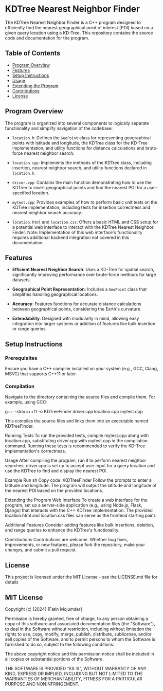 # KDTree Nearest Neighbor Finder

The KDTree Nearest Neighbor Finder is a C++ program designed to efficiently find the nearest geographical point of interest (POI) based on a given query location using a KD-Tree. This repository contains the source code and documentation for the program.

## Table of Contents
- [Program Overview](#program-overview)
- [Features](#features)
- [Setup Instructions](#setup-instructions)
- [Usage](#usage)
- [Extending the Program](#extending-the-program)
- [Contributions](#contributions)
- [License](#license)

## Program Overview
The program is organized into several components to logically separate functionality and simplify navigation of the codebase:

- `location.h`: Defines the `GeoPoint` class for representing geographical points with latitude and longitude, the KDTree class for the KD-Tree implementation, and utility functions for distance calculations and brute-force nearest neighbor search.

- `location.cpp`: Implements the methods of the KDTree class, including insertion, nearest neighbor search, and utility functions declared in `location.h`.

- `driver.cpp`: Contains the main function demonstrating how to use the KDTree to insert geographical points and find the nearest POI for a user-specified location.

- `mytest.cpp`: Provides examples of how to perform basic unit tests on the KDTree implementation, including tests for insertion correctness and nearest neighbor search accuracy.

- `location.html` and `location.css`: Offers a basic HTML and CSS setup for a potential web interface to interact with the KDTree Nearest Neighbor Finder. Note: Implementation of this web interface's functionality requires additional backend integration not covered in this documentation.

## Features

- **Efficient Nearest Neighbor Search**: Uses a KD-Tree for spatial search, significantly improving performance over brute-force methods for large datasets.

- **Geographical Point Representation**: Includes a `GeoPoint` class that simplifies handling geographical locations.

- **Accuracy**: Features functions for accurate distance calculations between geographical points, considering the Earth's curvature.

- **Extendability**: Designed with modularity in mind, allowing easy integration into larger systems or addition of features like bulk insertion or range queries.

## Setup Instructions

### Prerequisites
Ensure you have a C++ compiler installed on your system (e.g., GCC, Clang, MSVC) that supports C++11 or later.

### Compilation
Navigate to the directory containing the source files and compile them. For example, using GCC:

g++ -std=c++11 -o KDTreeFinder driver.cpp location.cpp mytest.cpp

This compiles the source files and links them into an executable named KDTreeFinder.

Running Tests
To run the provided tests, compile mytest.cpp along with location.cpp, substituting driver.cpp with mytest.cpp in the compilation command. Running these tests is recommended to verify the KD-Tree implementation's correctness.

Usage
After compiling the program, run it to perform nearest neighbor searches. driver.cpp is set up to accept user input for a query location and use the KDTree to find and display the nearest POI.

Example Run
sh
Copy code
./KDTreeFinder
Follow the prompts to enter a latitude and longitude. The program will output the latitude and longitude of the nearest POI based on the provided locations.

Extending the Program
Web Interface
To create a web interface for the program, set up a server-side application (e.g., using Node.js, Flask, Django) that interacts with the C++ KDTree implementation. The provided location.html and location.css files can serve as the frontend starting point.

Additional Features
Consider adding features like bulk insertions, deletion, and range queries to enhance the KDTree's functionality.

Contributions
Contributions are welcome. Whether bug fixes, improvements, or new features, please fork the repository, make your changes, and submit a pull request.

## License
This project is licensed under the MIT License - see the LICENSE.md file for details

## MIT License

Copyright (c) [2024] [Fatin Mojumder]

Permission is hereby granted, free of charge, to any person obtaining a copy
of this software and associated documentation files (the "Software"), to deal
in the Software without restriction, including without limitation the rights
to use, copy, modify, merge, publish, distribute, sublicense, and/or sell
copies of the Software, and to permit persons to whom the Software is
furnished to do so, subject to the following conditions:

The above copyright notice and this permission notice shall be included in all
copies or substantial portions of the Software.

THE SOFTWARE IS PROVIDED "AS IS", WITHOUT WARRANTY OF ANY KIND, EXPRESS OR
IMPLIED, INCLUDING BUT NOT LIMITED TO THE WARRANTIES OF MERCHANTABILITY,
FITNESS FOR A PARTICULAR PURPOSE AND NONINFRINGEMENT.
